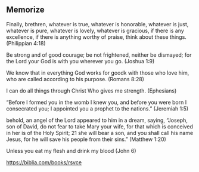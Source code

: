 Memorize
---

Finally, brethren, whatever is true, whatever is honorable, whatever is just, whatever is pure, whatever is lovely, whatever is gracious, if there is any excellence, if there is anything worthy of praise, think about these things. (Philippian 4:18)

Be strong and of good courage; be not frightened, neither be dismayed; for the Lord your God is with you wherever you go. (Joshua 1:9)  

We know that in everything God works for goodk with those who love him, who are called according to his purpose. (Romans 8:28)  

I can do all things through Christ Who gives me strength. (Ephesians)  

“Before I formed you in the womb I knew you, and before you were born I consecrated you; I appointed you a prophet to the nations.” (Jeremiah 1:5)

behold, an angel of the Lord appeared to him in a dream, saying, “Joseph, son of David, do not fear to take Mary your wife, for that which is conceived in her is of the Holy Spirit; 21 she will bear a son, and you shall call his name Jesus, for he will save his people from their sins.” (Matthew 1:20)  

Unless you eat my flesh and drink my blood (John 6)  

https://biblia.com/books/rsvce   
